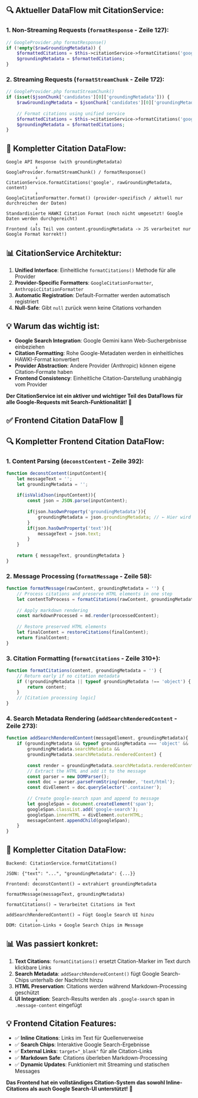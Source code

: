 ## 🔍 **Aktueller DataFlow mit CitationService**:

### **1. Non-Streaming Requests** (`formatResponse` - Zeile 127):
```php
// GoogleProvider.php formatResponse()
if (!empty($rawGroundingMetadata)) {
    $formattedCitations = $this->citationService->formatCitations('google', $rawGroundingMetadata, $content);
    $groundingMetadata = $formattedCitations;
}
```

### **2. Streaming Requests** (`formatStreamChunk` - Zeile 172):
```php
// GoogleProvider.php formatStreamChunk()
if (isset($jsonChunk['candidates'][0]['groundingMetadata'])) {
    $rawGroundingMetadata = $jsonChunk['candidates'][0]['groundingMetadata'];
    
    // Format citations using unified service
    $formattedCitations = $this->citationService->formatCitations('google', $rawGroundingMetadata, $content);
    $groundingMetadata = $formattedCitations;
}
```

## 🎯 **Kompletter Citation DataFlow**:

```
Google API Response (with groundingMetadata)
           ↓
GoogleProvider.formatStreamChunk() / formatResponse()
           ↓
CitationService.formatCitations('google', rawGroundingMetadata, content)
           ↓
GoogleCitationFormatter.format() (provider-spezifisch / aktuell nur durchreichen der Daten)
           ↓
Standardisierte HAWKI Citation Format (noch nicht umgesetzt! Google Daten werden durchgereicht)
           ↓
Frontend (als Teil von content.groundingMetadata -> JS verarbeitet nur Google Format korrekt!)
```

## 📊 **CitationService Architektur**:

1. **Unified Interface**: Einheitliche `formatCitations()` Methode für alle Provider
2. **Provider-Specific Formatters**: `GoogleCitationFormatter`, `AnthropicCitationFormatter`
3. **Automatic Registration**: Default-Formatter werden automatisch registriert
4. **Null-Safe**: Gibt `null` zurück wenn keine Citations vorhanden

## 💡 **Warum das wichtig ist**:

- **Google Search Integration**: Google Gemini kann Web-Suchergebnisse einbeziehen
- **Citation Formatting**: Rohe Google-Metadaten werden in einheitliches HAWKI-Format konvertiert
- **Provider Abstraction**: Andere Provider (Anthropic) können eigene Citation-Formate haben
- **Frontend Consistency**: Einheitliche Citation-Darstellung unabhängig vom Provider

**Der CitationService ist ein aktiver und wichtiger Teil des DataFlows für alle Google-Requests mit Search-Funktionalität!** 🎯

## ✅ **Frontend Citation DataFlow** 🎯

## 🔍 **Kompletter Frontend Citation DataFlow**:

### **1. Content Parsing** (`deconstContent` - Zeile 392):
```javascript
function deconstContent(inputContent){
    let messageText = '';
    let groundingMetadata = '';
    
    if(isValidJson(inputContent)){
        const json = JSON.parse(inputContent);
        
        if(json.hasOwnProperty('groundingMetadata')){
            groundingMetadata = json.groundingMetadata; // ← Hier wird es extrahiert!
        }
        if(json.hasOwnProperty('text')){
            messageText = json.text;
        }
    }
    
    return { messageText, groundingMetadata }
}
```

### **2. Message Processing** (`formatMessage` - Zeile 58):
```javascript
function formatMessage(rawContent, groundingMetadata = '') {
    // Process citations and preserve HTML elements in one step
    let contentToProcess = formatCitations(rawContent, groundingMetadata); // ← Citation Processing
    
    // Apply markdown rendering
    const markdownProcessed = md.render(processedContent);
    
    // Restore preserved HTML elements
    let finalContent = restoreCitations(finalContent);
    return finalContent;
}
```

### **3. Citation Formatting** (`formatCitations` - Zeile 310+):
```javascript
function formatCitations(content, groundingMetadata = '') {
    // Return early if no citation metadata
    if (!groundingMetadata || typeof groundingMetadata !== 'object') {
        return content;
    }
    // [Citation processing logic]
}
```

### **4. Search Metadata Rendering** (`addSearchRenderedContent` - Zeile 273):
```javascript
function addSearchRenderedContent(messageElement, groundingMetadata){
    if (groundingMetadata && typeof groundingMetadata === 'object' &&
        groundingMetadata.searchMetadata &&
        groundingMetadata.searchMetadata.renderedContent) {
                
        const render = groundingMetadata.searchMetadata.renderedContent;
        // Extract the HTML and add it to the message
        const parser = new DOMParser();
        const doc = parser.parseFromString(render, 'text/html');
        const divElement = doc.querySelector('.container');
        
        // Create google-search span and append to message
        let googleSpan = document.createElement('span');
        googleSpan.classList.add('google-search');
        googleSpan.innerHTML = divElement.outerHTML; 
        messageContent.appendChild(googleSpan);
    }
}
```

## 🎯 **Kompletter Citation DataFlow**:

```
Backend: CitationService.formatCitations()
           ↓
JSON: {"text": "...", "groundingMetadata": {...}}
           ↓
Frontend: deconstContent() → extrahiert groundingMetadata
           ↓
formatMessage(messageText, groundingMetadata)
           ↓
formatCitations() → Verarbeitet Citations im Text
           ↓
addSearchRenderedContent() → Fügt Google Search UI hinzu
           ↓
DOM: Citation-Links + Google Search Chips im Message
```

## 📊 **Was passiert konkret**:

1. **Text Citations**: `formatCitations()` ersetzt Citation-Marker im Text durch klickbare Links
2. **Search Metadata**: `addSearchRenderedContent()` fügt Google Search-Chips unterhalb der Nachricht hinzu
3. **HTML Preservation**: Citations werden während Markdown-Processing geschützt
4. **UI Integration**: Search-Results werden als `.google-search` span in `.message-content` eingefügt

## 💡 **Frontend Citation Features**:

- ✅ **Inline Citations**: Links im Text für Quellenverweise
- ✅ **Search Chips**: Interaktive Google Search-Ergebnisse
- ✅ **External Links**: `target="_blank"` für alle Citation-Links  
- ✅ **Markdown Safe**: Citations überleben Markdown-Processing
- ✅ **Dynamic Updates**: Funktioniert mit Streaming und statischen Messages

**Das Frontend hat ein vollständiges Citation-System das sowohl Inline-Citations als auch Google Search-UI unterstützt!** 🚀